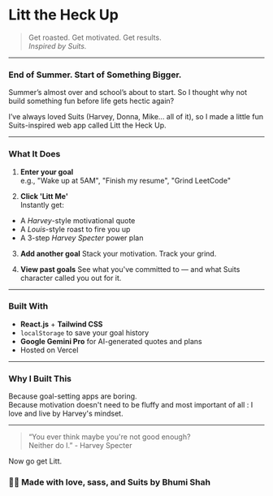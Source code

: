 # Litt the Heck Up
> Get roasted. Get motivated. Get results.  
> *Inspired by Suits.*

---

###  End of Summer. Start of Something Bigger.
Summer’s almost over and school’s about to start.
So I thought why not build something fun before life gets hectic again?

I’ve always loved Suits (Harvey, Donna, Mike... all of it), so I made a little fun Suits-inspired web app called Litt the Heck Up.

---

###  What It Does

1.  **Enter your goal**  
   e.g., "Wake up at 5AM", "Finish my resume", "Grind LeetCode"

2.  **Click 'Litt Me'**  
   Instantly get:
   -  A *Harvey*-style motivational quote  
   -  A *Louis*-style roast to fire you up  
   -  A 3-step *Harvey Specter* power plan

3.  **Add another goal**
   Stack your motivation. Track your grind.

4.  **View past goals**
   See what you've committed to — and what Suits character called you out for it.

---

###  Built With

- **React.js** + **Tailwind CSS**
-  `localStorage` to save your goal history
-  **Google Gemini Pro** for AI-generated quotes and plans
-  Hosted on Vercel

---

###  Why I Built This

Because goal-setting apps are boring.  
Because motivation doesn't need to be fluffy and most important of all : I love and live by Harvey's mindset. 

---

> “You ever think maybe you're not good enough?  
> Neither do I.” - Harvey Specter

Now go get Litt.

### 👩‍💻 Made with love, sass, and Suits by Bhumi Shah





